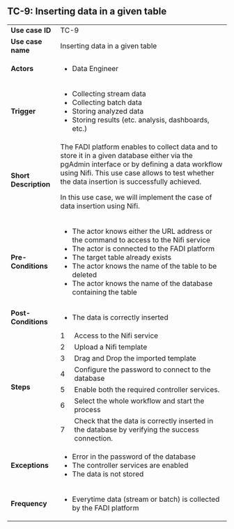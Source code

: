 ## TC-9: Inserting data in a given table


<table>
  <tr>
   <td><strong>Use case ID</strong>
   </td>
   <td colspan="2" >TC-9
   </td>
  </tr>
  <tr>
   <td><strong>Use case name</strong>
   </td>
   <td colspan="2" >Inserting data in a given table
   </td>
  </tr>
  <tr>
   <td><strong>Actors</strong>
   </td>
   <td colspan="2" >
<ul>

<li>Data Engineer
</li>
</ul>
   </td>
  </tr>
  <tr>
   <td><strong>Trigger</strong>
   </td>
   <td colspan="2" >
<ul>

<li>Collecting stream data

<li>Collecting batch data

<li>Storing analyzed data

<li>Storing results (etc. analysis, dashboards, etc.)
</li>
</ul>
   </td>
  </tr>
  <tr>
   <td><strong>Short Description</strong>
   </td>
   <td colspan="2" >The FADI platform enables to collect data and to store it in a given database either via the pgAdmin interface or by defining a data workflow using Nifi. This use case allows to test whether the data insertion is successfully achieved.
<p>
In this use case, we will implement the case of data insertion using Nifi.
   </td>
  </tr>
  <tr>
   <td><strong>Pre-Conditions</strong>
   </td>
   <td colspan="2" >
<ul>

<li>The actor knows either the URL address or the command to access to the Nifi service

<li>The actor is connected to the FADI platform

<li>The target table already exists

<li>The actor knows the name of the table to be deleted

<li>The actor knows the name of the database containing the table
</li>
</ul>
   </td>
  </tr>
  <tr>
   <td><strong>Post-Conditions</strong>
   </td>
   <td colspan="2" >
<ul>

<li>The data is correctly inserted
</li>
</ul>
   </td>
  </tr>
  <tr>
   <td rowspan="7" ><strong>Steps</strong>
   </td>
   <td>1
   </td>
   <td>Access to the Nifi service
   </td>
  </tr>
  <tr>
   <td>2
   </td>
   <td>Upload a Nifi template
   </td>
  </tr>
  <tr>
   <td>3
   </td>
   <td>Drag and Drop the imported template
   </td>
  </tr>
  <tr>
   <td>4
   </td>
   <td>Configure the password to connect to the database
   </td>
  </tr>
  <tr>
   <td>5
   </td>
   <td>Enable both the required controller services.
   </td>
  </tr>
  <tr>
   <td>6
   </td>
   <td>Select the whole workflow and start the process
   </td>
  </tr>
  <tr>
   <td>7
   </td>
   <td>Check that the data is correctly inserted in the database by verifying the success connection.
   </td>
  </tr>
  <tr>
   <td><strong>Exceptions</strong>
   </td>
   <td colspan="2" >
<ul>

<li>Error in the password of the database

<li>The controller services are enabled

<li>The data is not stored
</li>
</ul>
   </td>
  </tr>
  <tr>
   <td><strong>Frequency</strong>
   </td>
   <td colspan="2" >
<ul>

<li>Everytime data (stream or batch) is collected by the FADI platform
</li>
</ul>
   </td>
  </tr>
</table>